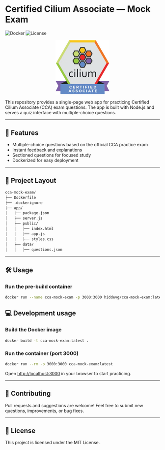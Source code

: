 # Certified Cilium Associate — Mock Exam

![Docker](https://img.shields.io/badge/docker-ready-blue)
![License](https://img.shields.io/badge/license-MIT-green)

<p align="center" width="100%">
    <img width="35%" src="./app/public/cca-logo.png">
</p>

This repository provides a single-page web app for practicing Certified Cilium Associate (CCA) exam questions. The app is built with Node.js and serves a quiz interface with multiple-choice questions.

---

## 🚀 Features

- Multiple-choice questions based on the official CCA practice exam
- Instant feedback and explanations
- Sectioned questions for focused study
- Dockerized for easy deployment

---

## 📁 Project Layout

```bash
cca-mock-exam/
├── Dockerfile
├── .dockerignore
├── app/
│   ├── package.json
│   ├── server.js
│   ├── public/
│   │   ├── index.html
│   │   ├── app.js
│   │   ├── styles.css
│   ├── data/
│   │   ├── questions.json
```

---

## 🛠️ Usage

### Run the pre-build container

```sh
docker run --name cca-mock-exam -p 3000:3000 hiddevg/cca-mock-exam:latest
```

## 💻 Development usage

### Build the Docker image

```sh
docker build -t cca-mock-exam:latest .
```

### Run the container (port 3000)

```sh
docker run --rm -p 3000:3000 cca-mock-exam:latest
```

Open [http://localhost:3000](http://localhost:3000) in your browser to start practicing.

---

## 📝 Contributing

Pull requests and suggestions are welcome! Feel free to submit new questions, improvements, or bug fixes.

---

## 📄 License

This project is licensed under the MIT License.
